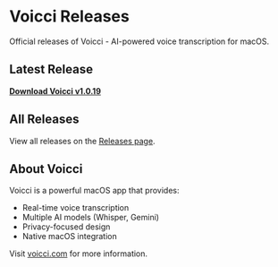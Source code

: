 # Voicci Releases

Official releases of Voicci - AI-powered voice transcription for macOS.

## Latest Release

**[Download Voicci v1.0.19](https://github.com/OlmiVanguard/voicci-releases/releases/download/v1.0.19/Voicci-1.0.19.dmg)**

## All Releases

View all releases on the [Releases page](https://github.com/OlmiVanguard/voicci-releases/releases).

## About Voicci

Voicci is a powerful macOS app that provides:
- Real-time voice transcription
- Multiple AI models (Whisper, Gemini)
- Privacy-focused design
- Native macOS integration

Visit [voicci.com](https://voicci.com) for more information.
